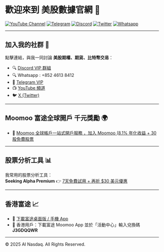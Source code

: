 # 歡迎來到 美股數據官網 🚀  

[![YouTube Channel](https://img.shields.io/badge/YouTube-頻道-red?logo=youtube&logoColor=white)](https://youtube.com/@ai_nasdaq)
[![Telegram](https://img.shields.io/badge/Telegram-VIP群組-blue?logo=telegram&logoColor=white)](https://t.me/hktrade2024)
[![Discord](https://img.shields.io/badge/Discord-VIP群組-5865F2?logo=discord&logoColor=white)](https://discord.gg/vSppgxAwYz)
[![Twitter](https://img.shields.io/badge/X(Twitter)-關注我-black?logo=x&logoColor=white)](https://x.com/hktrade2022)
[![Whatsapp](https://img.shields.io/badge/Whatsapp-聯絡我-25D366?logo=whatsapp&logoColor=white)](https://wa.me/85246138412)

---

## 加入我的社群 👥

點擊連結，與我一同討論 **美股期權、期貨、比特幣交易**：

- 🔍 [Discord VIP 群組](https://discord.gg/vSppgxAwYz)  
- 🔍 Whatsapp : +852 4613 8412  
- 💬 [Telegram VIP](https://t.me/hktrade2024)  
- 📺 [YouTube 頻道](https://youtube.com/@ai_nasdaq)  
- 🐦 [X (Twitter)](https://x.com/hktrade2022)  

---

## Moomoo 富途全球開戶 千元獎勵 🌍  

- 🎉 [Moomoo 全球帳戶一站式開戶服務 ，加入 Moomoo (8.1% 年化收益 + 30 股免費股票](https://j.moomoo.com/00yLZM)  

---

## 股票分析工具 📊  

我常用的股票分析工具：  
**Seeking Alpha Premium** 👉 [7天免費試用 + 再折 $30 美元優惠](https://link.seekingalpha.com/4H6KD28/4G6SHH/)  

---

## 香港富途  📈  

- 📲 [下載富途桌面版 / 手機 App](https://www.futunn.com/en)  
- 🔑 香港用戶：下載富途 Moomoo App 並於「活動中心」輸入兌換碼 **J3GDQQWR**  

---

© 2025 AI Nasdaq. All Rights Reserved.
